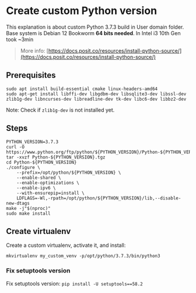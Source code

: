 # Create custom Python version

This explanation is about custom Python 3.7.3 build in User domain folder. Base system is Debian 12 Bookworm
**64 bits needed**. In Intel i3 10th Gen took ~3min

> More info: [https://docs.posit.co/resources/install-python-source/](https://docs.posit.co/resources/install-python-source/)

## Prerequisites

```
sudo apt install build-essential cmake linux-headers-amd64
sudo apt-get install libffi-dev libgdbm-dev libsqlite3-dev libssl-dev zlib1g-dev libncurses-dev libreadline-dev tk-dev libc6-dev libbz2-dev
```

Note: Check if `zlib1g-dev` is not installed yet.

## Steps

```
PYTHON_VERSION=3.7.3
curl -O https://www.python.org/ftp/python/${PYTHON_VERSION}/Python-${PYTHON_VERSION}.tgz
tar -xvzf Python-${PYTHON_VERSION}.tgz
cd Python-${PYTHON_VERSION}
./configure \
    --prefix=/opt/python/${PYTHON_VERSION} \
    --enable-shared \
    --enable-optimizations \
    --enable-ipv6 \
    --with-ensurepip=install \
    LDFLAGS=-Wl,-rpath=/opt/python/${PYTHON_VERSION}/lib,--disable-new-dtags
make -j"$(nproc)"
sudo make install
```

## Create virtualenv

Create a custom virtualenv, activate it, and install:

```
mkvirtualenv my_custom_venv -p/opt/python/3.7.3/bin/python3
```

### Fix setuptools version

Fix setuptools version: `pip install -U setuptools==58.2`

